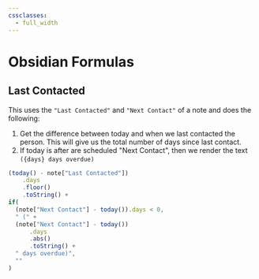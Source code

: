 ```yaml
---
cssclasses:
  - full_width
---
```

# Obsidian Formulas
## Last Contacted

This uses the `"Last Contacted"` and `"Next Contact"` of a note and does the following:

1. Get the difference between today and when we last contacted the person. This will give us the total number of days since last contact.
2. If today is after are scheduled "Next Contact", then we render the text `({days} days overdue)`

```js
(today() - note["Last Contacted"])
    .days
    .floor()
    .toString() +
if(
  (note["Next Contact"] - today()).days < 0, 
  " (" + 
  (note["Next Contact"] - today())
      .days
      .abs()
      .toString() + 
  " days overdue)",
  ""
)
```
